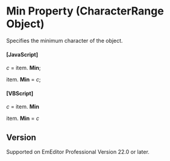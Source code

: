 # Min Property (CharacterRange Object)

Specifies the minimum character of the object.

#### \[JavaScript\]

_c_ =
item. **Min**;

item. **Min** = _c_;

#### \[VBScript\]

_c_ =
item. **Min**

item. **Min** = _c_

## Version

Supported on EmEditor Professional Version 22.0 or later.
